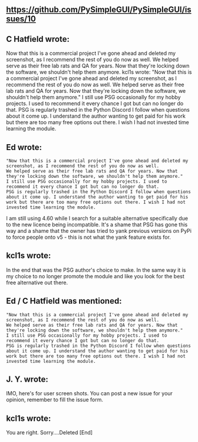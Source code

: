 https://github.com/PySimpleGUI/PySimpleGUI/issues/10
---
## C Hatfield wrote:
Now that this is a commercial project I've gone ahead and deleted my screenshot, as I recommend the rest of you do now as well.
We helped serve as their free lab rats and QA for years. Now that they're locking down the software, we shouldn't help them anymore.
kcl1s wrote:
  "Now that this is a commercial project I've gone ahead and deleted my screenshot, as I recommend the rest of you do now as well.
  We helped serve as their free lab rats and QA for years. Now that they're locking down the software, we shouldn't help them anymore."
I still use PSG occasionally for my hobby projects. I used to recommend it every chance I got but can no longer do that. PSG is regularly trashed in the Python Discord I follow when questions about it come up.
I understand the author wanting to get paid for his work but there are too many free options out there. I wish I had not invested time learning the module.

## Ed wrote:
    "Now that this is a commercial project I've gone ahead and deleted my screenshot, as I recommend the rest of you do now as well.
    We helped serve as their free lab rats and QA for years. Now that they're locking down the software, we shouldn't help them anymore."
    I still use PSG occasionally for my hobby projects. I used to recommend it every chance I got but can no longer do that.
    PSG is regularly trashed in the Python Discord I follow when questions about it come up. I understand the author wanting to get paid for his work but there are too many free options out there. I wish I had not invested time learning the module.
I am still using 4.60 while I search for a suitable alternative specifically due to the new licence being incompatible.
It's a shame that PSG has gone this way and a shame that the owner has tried to yank previous versions on PyPi to force people onto v5 - this is not what the yank feature exists for.

## kcl1s wrote:
In the end that was the PSG author's choice to make. In the same way it is
my choice to no longer promote the module and like you look for the best
free alternative out there.

## Ed / C Hatfield was mentioned:
    "Now that this is a commercial project I've gone ahead and deleted my screenshot, as I recommend the rest of you do now as well.
    We helped serve as their free lab rats and QA for years. Now that they're locking down the software, we shouldn't help them anymore."
    I still use PSG occasionally for my hobby projects. I used to recommend it every chance I got but can no longer do that.
    PSG is regularly trashed in the Python Discord I follow when questions about it come up. I understand the author wanting to get paid for his work but there are too many free options out there. I wish I had not invested time learning the module.
## J. Y. wrote:
IMO, here's for user screen shots. You can post a new issue for your opinion, remember to fill the issue form.
## kcl1s wrote:
You are right. Sorry....Deleted
[End]
